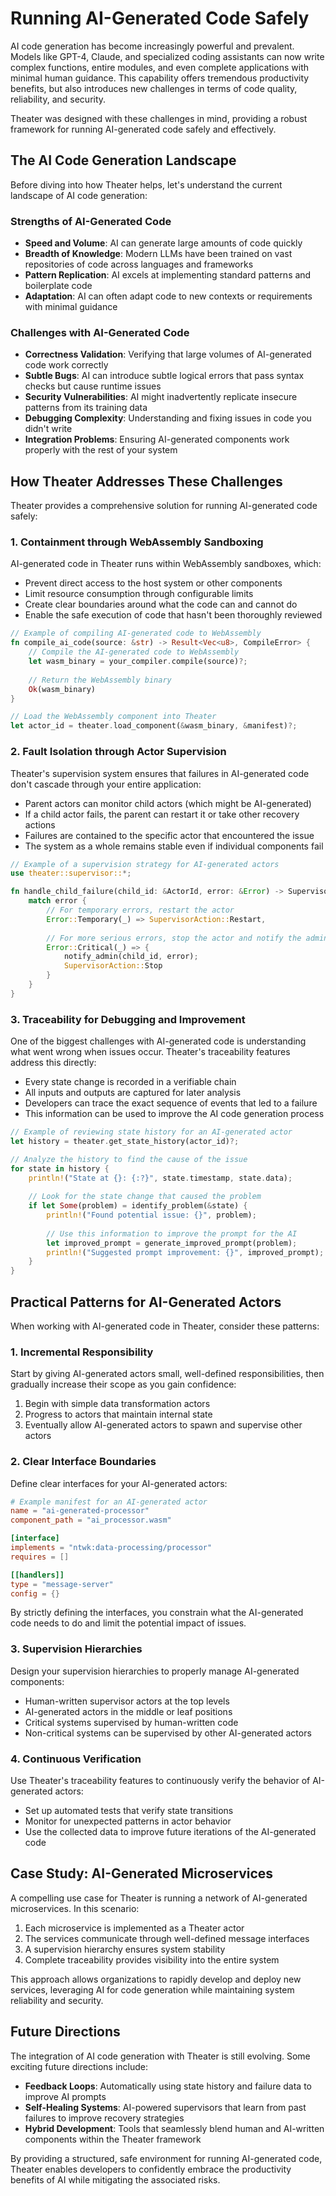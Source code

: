 # Running AI-Generated Code Safely

AI code generation has become increasingly powerful and prevalent. Models like GPT-4, Claude, and specialized coding assistants can now write complex functions, entire modules, and even complete applications with minimal human guidance. This capability offers tremendous productivity benefits, but also introduces new challenges in terms of code quality, reliability, and security.

Theater was designed with these challenges in mind, providing a robust framework for running AI-generated code safely and effectively.

## The AI Code Generation Landscape

Before diving into how Theater helps, let's understand the current landscape of AI code generation:

### Strengths of AI-Generated Code

- **Speed and Volume**: AI can generate large amounts of code quickly
- **Breadth of Knowledge**: Modern LLMs have been trained on vast repositories of code across languages and frameworks
- **Pattern Replication**: AI excels at implementing standard patterns and boilerplate code
- **Adaptation**: AI can often adapt code to new contexts or requirements with minimal guidance

### Challenges with AI-Generated Code

- **Correctness Validation**: Verifying that large volumes of AI-generated code work correctly
- **Subtle Bugs**: AI can introduce subtle logical errors that pass syntax checks but cause runtime issues
- **Security Vulnerabilities**: AI might inadvertently replicate insecure patterns from its training data
- **Debugging Complexity**: Understanding and fixing issues in code you didn't write
- **Integration Problems**: Ensuring AI-generated components work properly with the rest of your system

## How Theater Addresses These Challenges

Theater provides a comprehensive solution for running AI-generated code safely:

### 1. Containment through WebAssembly Sandboxing

AI-generated code in Theater runs within WebAssembly sandboxes, which:

- Prevent direct access to the host system or other components
- Limit resource consumption through configurable limits
- Create clear boundaries around what the code can and cannot do
- Enable the safe execution of code that hasn't been thoroughly reviewed

```rust
// Example of compiling AI-generated code to WebAssembly
fn compile_ai_code(source: &str) -> Result<Vec<u8>, CompileError> {
    // Compile the AI-generated code to WebAssembly
    let wasm_binary = your_compiler.compile(source)?;
    
    // Return the WebAssembly binary
    Ok(wasm_binary)
}

// Load the WebAssembly component into Theater
let actor_id = theater.load_component(&wasm_binary, &manifest)?;
```

### 2. Fault Isolation through Actor Supervision

Theater's supervision system ensures that failures in AI-generated code don't cascade through your entire application:

- Parent actors can monitor child actors (which might be AI-generated)
- If a child actor fails, the parent can restart it or take other recovery actions
- Failures are contained to the specific actor that encountered the issue
- The system as a whole remains stable even if individual components fail

```rust
// Example of a supervision strategy for AI-generated actors
use theater::supervisor::*;

fn handle_child_failure(child_id: &ActorId, error: &Error) -> SupervisorAction {
    match error {
        // For temporary errors, restart the actor
        Error::Temporary(_) => SupervisorAction::Restart,
        
        // For more serious errors, stop the actor and notify the admin
        Error::Critical(_) => {
            notify_admin(child_id, error);
            SupervisorAction::Stop
        }
    }
}
```

### 3. Traceability for Debugging and Improvement

One of the biggest challenges with AI-generated code is understanding what went wrong when issues occur. Theater's traceability features address this directly:

- Every state change is recorded in a verifiable chain
- All inputs and outputs are captured for later analysis
- Developers can trace the exact sequence of events that led to a failure
- This information can be used to improve the AI code generation process

```rust
// Example of reviewing state history for an AI-generated actor
let history = theater.get_state_history(actor_id)?;

// Analyze the history to find the cause of the issue
for state in history {
    println!("State at {}: {:?}", state.timestamp, state.data);
    
    // Look for the state change that caused the problem
    if let Some(problem) = identify_problem(&state) {
        println!("Found potential issue: {}", problem);
        
        // Use this information to improve the prompt for the AI
        let improved_prompt = generate_improved_prompt(problem);
        println!("Suggested prompt improvement: {}", improved_prompt);
    }
}
```

## Practical Patterns for AI-Generated Actors

When working with AI-generated code in Theater, consider these patterns:

### 1. Incremental Responsibility

Start by giving AI-generated actors small, well-defined responsibilities, then gradually increase their scope as you gain confidence:

1. Begin with simple data transformation actors
2. Progress to actors that maintain internal state
3. Eventually allow AI-generated actors to spawn and supervise other actors

### 2. Clear Interface Boundaries

Define clear interfaces for your AI-generated actors:

```toml
# Example manifest for an AI-generated actor
name = "ai-generated-processor"
component_path = "ai_processor.wasm"

[interface]
implements = "ntwk:data-processing/processor"
requires = []

[[handlers]]
type = "message-server"
config = {}
```

By strictly defining the interfaces, you constrain what the AI-generated code needs to do and limit the potential impact of issues.

### 3. Supervision Hierarchies

Design your supervision hierarchies to properly manage AI-generated components:

- Human-written supervisor actors at the top levels
- AI-generated actors in the middle or leaf positions
- Critical systems supervised by human-written code
- Non-critical systems can be supervised by other AI-generated actors

### 4. Continuous Verification

Use Theater's traceability features to continuously verify the behavior of AI-generated actors:

- Set up automated tests that verify state transitions
- Monitor for unexpected patterns in actor behavior
- Use the collected data to improve future iterations of the AI-generated code

## Case Study: AI-Generated Microservices

A compelling use case for Theater is running a network of AI-generated microservices. In this scenario:

1. Each microservice is implemented as a Theater actor
2. The services communicate through well-defined message interfaces
3. A supervision hierarchy ensures system stability
4. Complete traceability provides visibility into the entire system

This approach allows organizations to rapidly develop and deploy new services, leveraging AI for code generation while maintaining system reliability and security.

## Future Directions

The integration of AI code generation with Theater is still evolving. Some exciting future directions include:

- **Feedback Loops**: Automatically using state history and failure data to improve AI prompts
- **Self-Healing Systems**: AI-powered supervisors that learn from past failures to improve recovery strategies
- **Hybrid Development**: Tools that seamlessly blend human and AI-written components within the Theater framework

By providing a structured, safe environment for running AI-generated code, Theater enables developers to confidently embrace the productivity benefits of AI while mitigating the associated risks.